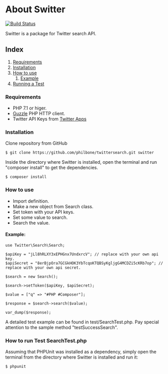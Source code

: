 # About Switter 
[![Build Status](https://travis-ci.org/philbone/twittersearch.svg)](https://travis-ci.org/philbone/twittersearch)

Switter is a package for Twitter search API.

## Index 
 1. [Requirements](#requirements)
 1. [Installation](#installation)
 1. [How to use](#how-to-use)
    1. [Example](#example-)
 1. [Running a Test](#how-to-run-test-searchtest-php)

### Requirements 
  * PHP 7.1 or higer.
  * [Guzzle](https://github.com/guzzle/guzzle) PHP HTTP client.
  * Twitter API Keys from [Twitter Apps](https://apps.twitter.com/) 

### Installation 
Clone repository from GitHub

    $ git clone https://github.com/philbone/twittersearch.git switter 

Inside the directory where Switter is installed, open the terminal and run "composer install" to get the dependencies.

    $ composer install

### How to use 
  * Import definition.
  * Make a new object from Search class.
  * Set token with your API keys.
  * Set some value to search.
  * Search the value.

#### Example: 

    use Twitter\Search\Search;

    $apiKey = "jLl8hRLXY3xEPHGnx7UndxrcV"; // replace with your own api key.
    $apiSecret = "8erBjpOra7GCGkHOK3YbTcqoKTQBSyKgljgG4MCDZi5cKRb7op"; // replace with your own api secret.

    $search = new Search();

    $search->setToken($apiKey, $apiSecret);

    $value = ["q" => "#PHP #Composer"];

    $response = $search->search($value);

    var_dump($response);

A detailed test example can be found in test/SearchTest.php. Pay special attention to the sample method "testSuccessSearch".

### How to run Test SearchTest.php 
Assuming that PHPUnit was installed as a dependency, simply open the terminal from the directory where Switter is installed and run it:

    $ phpunit 


